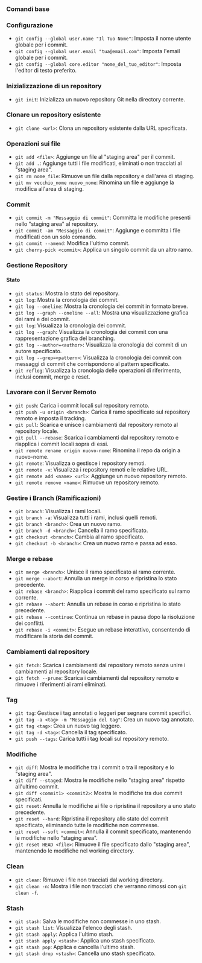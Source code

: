 ### Comandi base

### Configurazione
- `git config --global user.name "Il Tuo Nome"`: Imposta il nome utente globale per i commit.
- `git config --global user.email "tua@email.com"`: Imposta l'email globale per i commit.
- `git config --global core.editor "nome_del_tuo_editor"`: Imposta l'editor di testo preferito.

### Inizializzazione di un repository
- `git init`: Inizializza un nuovo repository Git nella directory corrente.

### Clonare un repository esistente
- `git clone <url>`: Clona un repository esistente dalla URL specificata.

### Operazioni sui file
- `git add <file>`: Aggiunge un file al "staging area" per il commit.
- `git add .`: Aggiunge tutti i file modificati, eliminati o non tracciati al "staging area".
- `git rm nome_file`: Rimuove un file dalla repository e dall'area di staging.
- `git mv vecchio_nome nuovo_nome`: Rinomina un file e aggiunge la modifica all'area di staging.

### Commit
- `git commit -m "Messaggio di commit"`: Committa le modifiche presenti nello "staging area" al repository.
- `git commit -am "Messaggio di commit"`: Aggiunge e committa i file modificati con un solo comando.
- `git commit --amend`: Modifica l'ultimo commit.
- `git cherry-pick <commit>`: Applica un singolo commit da un altro ramo.


### Gestione Repository

#### Stato
- `git status`: Mostra lo stato del repository.
- `git log`: Mostra la cronologia dei commit.
- `git log --oneline`: Mostra la cronologia dei commit in formato breve.
- `git log --graph --oneline --all`: Mostra una visualizzazione grafica dei rami e dei commit.
- `git log`: Visualizza la cronologia dei commit.
- `git log --graph`: Visualizza la cronologia dei commit con una rappresentazione grafica del branching.
- `git log --author=<author>`: Visualizza la cronologia dei commit di un autore specificato.
- `git log --grep=<pattern>`: Visualizza la cronologia dei commit con messaggi di commit che corrispondono al pattern specificato.
- `git reflog`: Visualizza la cronologia delle operazioni di riferimento, inclusi commit, merge e reset.

### Lavorare con il Server Remoto
- `git push`: Carica i commit locali sul repository remoto.
- `git push -u origin <branch>`: Carica il ramo specificato sul repository remoto e imposta il tracking.
- `git pull`: Scarica e unisce i cambiamenti dal repository remoto al repository locale.
- `git pull --rebase`: Scarica i cambiamenti dal repository remoto e riapplica i commit locali sopra di essi.
- `git remote rename origin nuovo-nome`: Rinomina il repo da origin a nuovo-nome.
- `git remote`: Visualizza o gestisce i repository remoti.
- `git remote -v`: Visualizza i repository remoti e le relative URL.
- `git remote add <name> <url>`: Aggiunge un nuovo repository remoto.
- `git remote remove <name>`: Rimuove un repository remoto.

### Gestire i Branch (Ramificazioni)
- `git branch`: Visualizza i rami locali.
- `git branch -a`: Visualizza tutti i rami, inclusi quelli remoti.
- `git branch <branch>`: Crea un nuovo ramo.
- `git branch -d <branch>`: Cancella il ramo specificato.
- `git checkout <branch>`: Cambia al ramo specificato.
- `git checkout -b <branch>`: Crea un nuovo ramo e passa ad esso.

### Merge e rebase
- `git merge <branch>`: Unisce il ramo specificato al ramo corrente.
- `git merge --abort`: Annulla un merge in corso e ripristina lo stato precedente.
- `git rebase <branch>`: Riapplica i commit del ramo specificato sul ramo corrente.
- `git rebase --abort`: Annulla un rebase in corso e ripristina lo stato precedente.
- `git rebase --continue`: Continua un rebase in pausa dopo la risoluzione dei conflitti.
- `git rebase -i <commit>`: Esegue un rebase interattivo, consentendo di modificare la storia del commit.

### Cambiamenti dal repository
- `git fetch`: Scarica i cambiamenti dal repository remoto senza unire i cambiamenti al repository locale.
- `git fetch --prune`: Scarica i cambiamenti dal repository remoto e rimuove i riferimenti ai rami eliminati.

### Tag
- `git tag`: Gestisce i tag annotati o leggeri per segnare commit specifici.
- `git tag -a <tag> -m "Messaggio del tag"`: Crea un nuovo tag annotato.
- `git tag <tag>`: Crea un nuovo tag leggero.
- `git tag -d <tag>`: Cancella il tag specificato.
- `git push --tags`: Carica tutti i tag locali sul repository remoto.

### Modifiche
- `git diff`: Mostra le modifiche tra i commit o tra il repository e lo "staging area".
- `git diff --staged`: Mostra le modifiche nello "staging area" rispetto all'ultimo commit.
- `git diff <commit1> <commit2>`: Mostra le modifiche tra due commit specificati.
- `git reset`: Annulla le modifiche ai file o ripristina il repository a uno stato precedente.
- `git reset --hard`: Ripristina il repository allo stato del commit specificato, eliminando tutte le modifiche non commesse.
- `git reset --soft <commit>`: Annulla il commit specificato, mantenendo le modifiche nello "staging area".
- `git reset HEAD <file>`: Rimuove il file specificato dallo "staging area", mantenendo le modifiche nel working directory.

### Clean
- `git clean`: Rimuove i file non tracciati dal working directory.
- `git clean -n`: Mostra i file non tracciati che verranno rimossi con `git clean -f`.

### Stash
- `git stash`: Salva le modifiche non commesse in uno stash.
- `git stash list`: Visualizza l'elenco degli stash.
- `git stash apply`: Applica l'ultimo stash.
- `git stash apply <stash>`: Applica uno stash specificato.
- `git stash pop`: Applica e cancella l'ultimo stash.
- `git stash drop <stash>`: Cancella uno stash specificato.